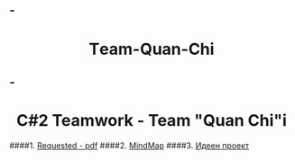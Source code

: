 -<h1 align="center">Тeam-Quan-Chi</h1>
---
-<h1 align="center">C#2 Teamwork - Team "Quan Chi"i</h1>
---

####1. [Requested - pdf](https://github.com/tddold/Team-Quan-Chi-/blob/master/C-Sharp-Part-2-Team-Work-February-2015.pdf)
####2. [MindMap](https://github.com/tddold/Team-Quan-Chi-/blob/master/Team%20Quan%20Chi.pdf)
####3. [Идеен проект](https://github.com/tddold/Team-Quan-Chi-/blob/master/Proect.doc)
